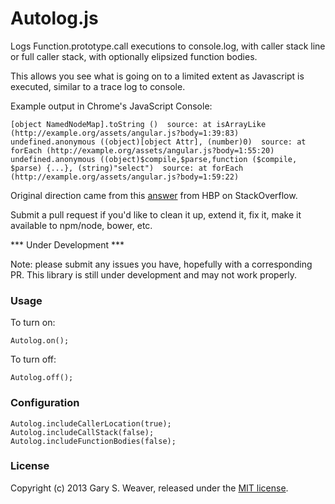 Autolog.js
=====

Logs Function.prototype.call executions to console.log, with caller stack line or full caller stack, with optionally elipsized function bodies.

This allows you see what is going on to a limited extent as Javascript is executed, similar to a trace log to console.

Example output in Chrome's JavaScript Console:

    [object NamedNodeMap].toString ()  source: at isArrayLike (http://example.org/assets/angular.js?body=1:39:83) 
    undefined.anonymous ((object)[object Attr], (number)0)  source: at forEach (http://example.org/assets/angular.js?body=1:55:20)
    undefined.anonymous ((object)$compile,$parse,function ($compile, $parse) {...}, (string)"select")  source: at forEach (http://example.org/assets/angular.js?body=1:59:22)

Original direction came from this [answer][answer] from HBP on StackOverflow.

Submit a pull request if you'd like to clean it up, extend it, fix it, make it available to npm/node, bower, etc.

*** Under Development ***

Note: please submit any issues you have, hopefully with a corresponding PR. This library is still under development and may not work properly.

### Usage

To turn on:

    Autolog.on();

To turn off:

    Autolog.off();

### Configuration

    Autolog.includeCallerLocation(true);
    Autolog.includeCallStack(false);
    Autolog.includeFunctionBodies(false);

### License

Copyright (c) 2013 Gary S. Weaver, released under the [MIT license][lic].

[answer]: http://stackoverflow.com/a/5244434/178651
[lic]: http://github.com/garysweaver/autolog.js/blob/master/LICENSE
